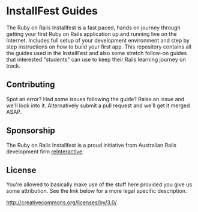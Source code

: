 # InstallFest Guides

The Ruby on Rails Installfest is a fast paced, hands on journey through getting your first Ruby on Rails application up and running live on the Internet. Includes full setup of your development environment and step by step instructions on how to build your first app.
This repository contains all the guides used in the InstallFest and also some stretch follow-on guides that interested "students" can use to keep their Rails learning journey on track.

## Contributing

Spot an error? Had some issues following the guide? Raise an issue and we'll look into it. Alternatively submit a pull request and we'll get it merged ASAP.

## Sponsorship

The Ruby on Rails Installfest is a proud initiative from Australian Rails
development firm [reInteractive](http://reinteractive.net/).

## License

You're allowed to basically make use of the stuff here provided you give us some attribution. See the link below for a more legal specific description.

http://creativecommons.org/licenses/by/3.0/
